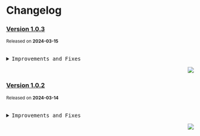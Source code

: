<a name="readme-top"></a>

# Changelog

### [Version 1.0.3](https://github.com/arietta-studio/arietta-assets/compare/@arietta-studio/assets-emoji@1.0.2...@arietta-studio/assets-emoji@1.0.3)

<sup>Released on **2024-03-15**</sup>

<br/>

<details>
<summary><kbd>Improvements and Fixes</kbd></summary>

</details>

<div align="right">

[![](https://img.shields.io/badge/-BACK_TO_TOP-151515?style=flat-square)](#readme-top)

</div>

### [Version 1.0.2](https://github.com/arietta-studio/arietta-assets/compare/@arietta-studio/assets-emoji@1.0.1...@arietta-studio/assets-emoji@1.0.2)

<sup>Released on **2024-03-14**</sup>

<br/>

<details>
<summary><kbd>Improvements and Fixes</kbd></summary>

</details>

<div align="right">

[![](https://img.shields.io/badge/-BACK_TO_TOP-151515?style=flat-square)](#readme-top)

</div>
